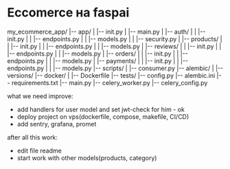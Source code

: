 # Eccomerce на faspai

my_ecommerce_app/
|-- app/
|   |-- init.py
|   |-- main.py
|   |-- auth/
|   |   |-- init.py
|   |   |-- endpoints.py
|   |   |-- models.py
|   |   |-- security.py
|   |-- products/
|   |   |-- init.py
|   |   |-- endpoints.py
|   |   |-- models.py
|   |-- reviews/
|   |   |-- init.py
|   |   |-- endpoints.py
|   |   |-- models.py
|   |-- orders/
|   |   |-- init.py
|   |   |-- endpoints.py
|   |   |-- models.py
|   |-- payments/
|   |   |-- init.py
|   |   |-- endpoints.py
|   |   |-- models.py
|-- scripts/
|   |-- consumer.py
|-- alembic/
|   |-- versions/
|-- docker/
|   |-- Dockerfile
|-- tests/
|-- config.py
|-- alembic.ini
|-- requirements.txt
|-- main.py
|-- celery_worker.py
|-- celery_config.py

what we need improve:
- add handlers for user model and set jwt-check for him - ok 
- deploy project on vps(dockerfile, compose, makefile, CI/CD)
- add sentry, grafana, promet

after all this work:

- edit file readme
- start work with other models(products, category)